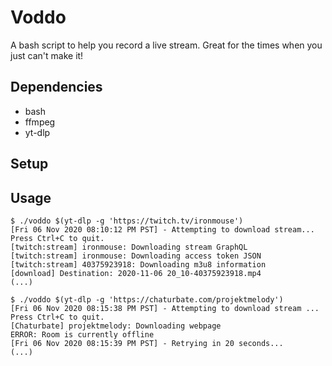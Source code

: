 # Voddo

A bash script to help you record a live stream. Great for the times when you just can't make it!

## Dependencies

  * bash
  * ffmpeg
  * yt-dlp

## Setup


## Usage

```
$ ./voddo $(yt-dlp -g 'https://twitch.tv/ironmouse')
[Fri 06 Nov 2020 08:10:12 PM PST] - Attempting to download stream... Press Ctrl+C to quit.
[twitch:stream] ironmouse: Downloading stream GraphQL
[twitch:stream] ironmouse: Downloading access token JSON
[twitch:stream] 40375923918: Downloading m3u8 information
[download] Destination: 2020-11-06 20_10-40375923918.mp4
(...)
```

```
$ ./voddo $(yt-dlp -g 'https://chaturbate.com/projektmelody')
[Fri 06 Nov 2020 08:15:38 PM PST] - Attempting to download stream ... Press Ctrl+C to quit.
[Chaturbate] projektmelody: Downloading webpage
ERROR: Room is currently offline
[Fri 06 Nov 2020 08:15:39 PM PST] - Retrying in 20 seconds...
(...)
```
